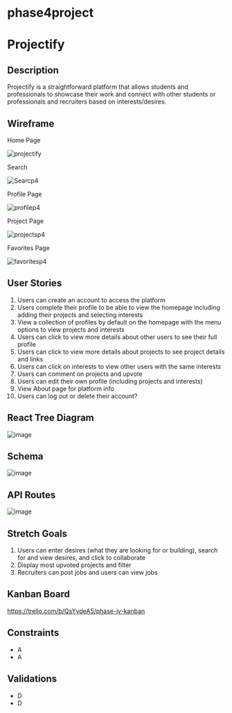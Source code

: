 # phase4project

# Projectify

## Description

Projectify is a straightforward platform that allows students and professionals to showcase their work and connect with other students or professionals and recruiters based on interests/desires.

## Wireframe
Home Page

![projectify](https://github.com/user-attachments/assets/fc443428-d03a-4123-9143-70f86cd08e41)

Search 

![Searcp4](https://github.com/user-attachments/assets/b218939f-c2be-4558-abd3-afdb29821760)

Profile Page

![profilep4](https://github.com/user-attachments/assets/db83923f-6cea-49e5-97d2-4dc83e5b083d)

Project Page

![projectsp4](https://github.com/user-attachments/assets/38f3c26d-56b9-44ee-b640-1be8cea4be27)

Favorites Page

![favoritesp4](https://github.com/user-attachments/assets/fc0fce26-6b44-49af-ac13-63b566c431a8)

## User Stories

1. Users can create an account to access the platform
2. Users complete their profile to be able to view the homepage including adding their projects and selecting interests
3. View a collection of profiles by default on the homepage with the menu options to view projects and interests
4. Users can click to view more details about other users to see their full profile
5. Users can click to view more details about projects to see project details and links
6. Users can click on interests to view other users with the same interests
7. Users can comment on projects and upvote
8. Users can edit their own profile (including projects and interests)
9. View About page for platform info
10. Users can log out or delete their account?

## React Tree Diagram
![image](https://github.com/user-attachments/assets/148adfa6-f02b-44a2-be16-d22acfc7a903)

## Schema
![image](https://github.com/user-attachments/assets/2e30a6d9-8ec6-4165-bf90-7d540a09e30c)

## API Routes
![image](https://github.com/user-attachments/assets/922e2065-b389-41c3-a06d-5f8e40b2fa13)



## Stretch Goals

1. Users can enter desires (what they are looking for or building), search for and view desires, and click to collaborate
2. Display most upvoted projects and filter
3. Recruiters can post jobs and users can view jobs

## Kanban Board
https://trello.com/b/QsYydeA5/phase-iv-kanban

## Constraints

- A
- A

## Validations

- D
- D
